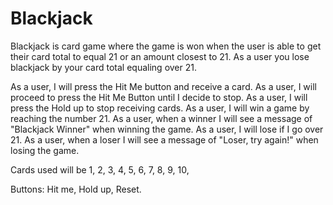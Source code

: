 # Blackjack
Blackjack is card game where the game is won when the user is able to get their card total to equal 21 or an amount closest to 21. As a user you lose blackjack by your card total equaling over 21.

As a user, I will press the Hit Me button and receive a card.
As a user, I will proceed to press the Hit Me Button until I decide to stop.
As a user, I will press the Hold up to stop receiving cards.
As a user, I will win a game by reaching the number 21.
As a user, when a winner I will see a message of "Blackjack Winner" when winning the game.
As a user, I will lose if I go over 21.
As a user, when a loser I will see a message of "Loser, try again!" when losing the game.



Cards used will be 1, 2, 3, 4, 5, 6, 7, 8, 9, 10, 

Buttons: Hit me, Hold up, Reset. 
